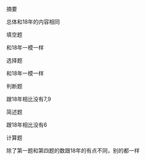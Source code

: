 摘要

总体和18年的内容相同

填空题

和18年一模一样

选择题

和18年一模一样

判断题

跟18年相比没有7,9

简述题

跟18年相比没有6

计算题

除了第一题和第四题的数跟18年的有点不同，别的都一样